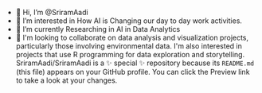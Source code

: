 - 👋 Hi, I’m @SriramAadi
- 👀 I’m interested in How AI is Changing our day to day work activities.
- 🌱 I’m currently Researching in AI in Data Analytics
- 💞️ I'm looking to collaborate on data analysis and visualization projects, particularly those involving environmental data. I'm also interested in projects that use R programming for data exploration and storytelling.
SriramAadi/SriramAadi is a ✨ special ✨ repository because its `README.md` (this file) appears on your GitHub profile.
You can click the Preview link to take a look at your changes.
